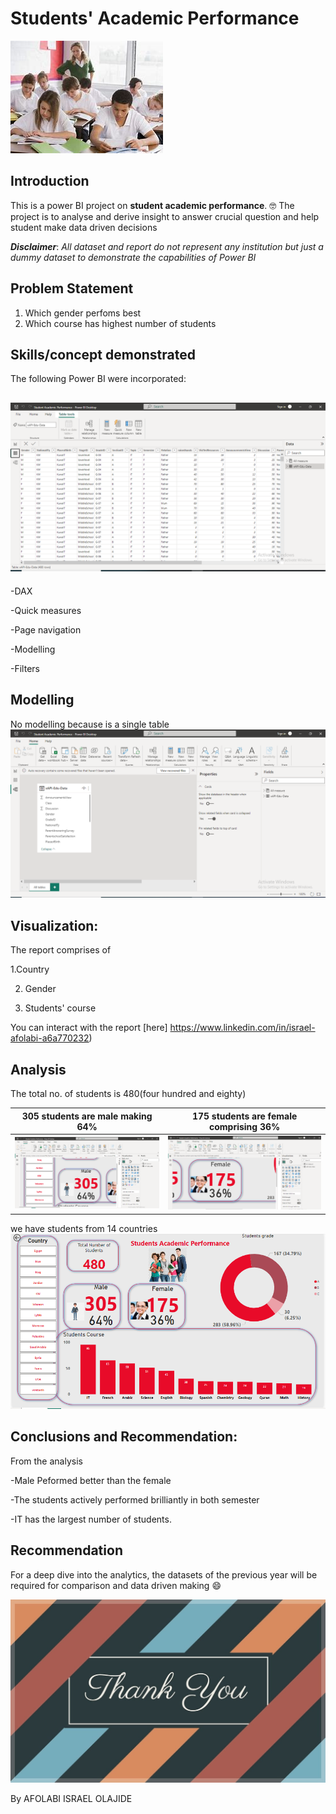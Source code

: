 # Students' Academic Performance

![](Stude.jfif)

## Introduction
This is a power BI project on **student academic performance**. 🤓
The project is to analyse and derive insight to answer crucial question and help student make data driven decisions

**_Disclaimer_**: _All dataset and report do not represent any institution but just a dummy dataset to demonstrate the capabilities of Power BI_

## Problem Statement
 1. Which gender perfoms best 
  2. Which course has highest number of students
  
  ## Skills/concept demonstrated
  
  The following Power BI were incorporated:
  
  ![](Data_VIEW.PNG)
  ---
  -DAX 
  
  -Quick measures
  
  -Page navigation
  
  -Modelling
  
  -Filters
  
  ## Modelling
  No modelling because is a single table
  ![](Modelling.PNG)
  
  ## Visualization:
  The report comprises of 
  
  1.Country
  
  2. Gender
  
  3. Students' course
  
  You can interact with the report [here] https://www.linkedin.com/in/israel-afolabi-a6a770232)
  
  ## Analysis
  
  The total no. of students is 480(four hundred and eighty)
  
  305 students are male making 64% |  175 students are female comprising 36%
  :-------------------------------:|:---------------------------------:
  ![](Male.PNG)                    |         ![](Female.PNG)
  
  we have students from 14 countries
  ![](Student_performance.PNG)
  
  ## Conclusions and Recommendation:
  From the analysis 
  
  -Male Peformed better than the female
  
  -The students actively performed brilliantly in both semester
  
  -IT has the largest number of students.
  
  ## Recommendation
  For a deep dive into the analytics, the datasets of the previous year will be required for comparison and data driven making 😄
  
  ![](THanku.jfif)
  
  
  By AFOLABI ISRAEL OLAJIDE 
